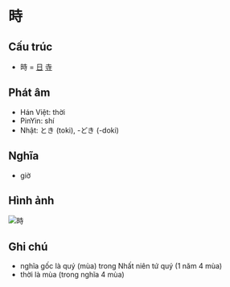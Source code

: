 # 時

## Cấu trúc
* 時 = [日](日.md) [寺](寺.md)

## Phát âm

* Hán Việt: thời
* PinYin: shí
* Nhật: とき (toki), -どき (-doki)

## Nghĩa

* giờ

## Hình ảnh
![時](../img/時.png)

## Ghi chú
* nghĩa gốc là quý (mùa) trong Nhất niên tứ quý (1 năm 4 mùa)
* thời là mùa (trong nghĩa 4 mùa)

<script>window.HANZI_FIELD='時';</script>